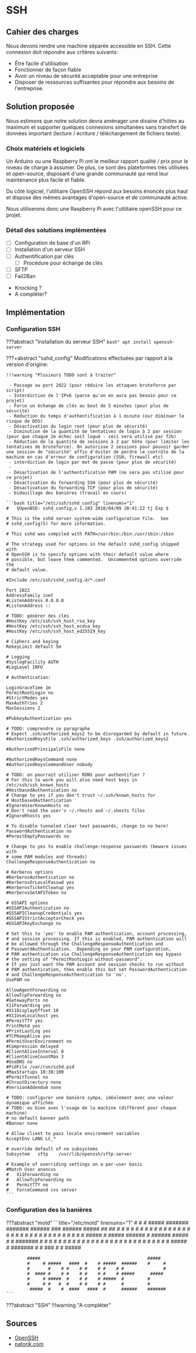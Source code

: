 # SSH

## Cahier des charges

Nous devons rendre une machine séparée accessible en SSH.
Cette connexion doit répondre aux critères suivants:

 - Être facile d'utilisation
 - Fonctionner de façon fiable
 - Avoir un niveau de sécurité acceptable pour une entreprise
 - Disposer de ressources suffisantes pour répondre aux besoins de l'entreprise.

## Solution proposée

Nous estimons que notre solution devra aménager une dixaine d'hôtes au maximum et supporter quelques connexions simultanées sans transfert de données important (lecture / écriture / téléchargement de fichiers texte).

### Choix matériels et logiciels

Un Arduino ou une Raspberry Pi ont le meilleur rapport qualité / prix pour le niveau de charge à assumer.
De plus, ce sont des plateformes très utilisées et open-source, disposant d'une grande communauté qui rend leur maintenance plus facile et fiable.

Du côté logiciel, l'utilitaire OpenSSH répond aux besoins énoncés plus haut et dispose des mêmes avantages d'open-source et de communauté active.

Nous utiliserons donc une Raspberry Pi avec l'utilitaire openSSH pour ce projet.

### Détail des solutions implémentées

 - [ ] Configuration de base d'un RPi
 - [ ] Installation d'un serveur SSH
 - [ ] Authentification par clés
     - [ ] Procédure pour échange de clés
 - [ ] SFTP
 - [ ] Fail2Ban
 - Knocking ?
 - A compléter?

## Implémentation

### Configuration SSH

???abstract "Installation du serveur SSH"
    ```bash"
    apt install openssh-server
    ```

???+abstract "sshd_config"
    Modifications effectuées par rapport à la version d'origine:

    !!!warning "Plusieurs TODO sont à traiter"

     - Passage au port 2022 (pour réduire les attaques bruteforce par script)
     - Interdiction de l'IPv6 (parce qu'on en aura pas besoin pour ce projet)
     - Force un échange de clés au bout de 5 minutes (pour plus de sécurité)
     - Réduction du temps d'authentification à 1 minute (our diminuer le risque de DOS)
     - Désactivation du login root (pour plus de sécurité)
     - Diminution de la quantité de tentatives de login à 2 par session (pour que chaque 2e échec soit logué - ceci sera utilisé par f2b)
     - Réduction de la quantité de sessions à 2 par hôte (pour limiter les tentatives de bruteforce). On autorisse 2 sessions pour pouvoir garder une session de "sécurité" affin d'éviter de perdre le contrôle de la machine en cas d'erreur de configuration (SSH, firewall etc)
     - interdiction de login par mot de passe (pour plus de sécurité)
     -
     - Désactivation de l'authentification PAM (ne sera pas utilisé pour ce projet)
     - Désactivation du forwarding SSH (pour plus de sécurité)
     - Désactivation du forwarding TCP (pour plus de sécurité)
     - bidouillage des banières (travail en cours)

    ```bash title="/etc/ssh/sshd_config" linenums="1"
    #	$OpenBSD: sshd_config,v 1.103 2018/04/09 20:41:22 tj Exp $

    # This is the sshd server system-wide configuration file.  See
    # sshd_config(5) for more information.

    # This sshd was compiled with PATH=/usr/bin:/bin:/usr/sbin:/sbin

    # The strategy used for options in the default sshd_config shipped with
    # OpenSSH is to specify options with their default value where
    # possible, but leave them commented.  Uncommented options override the
    # default value.

    #Include /etc/ssh/sshd_config.d/*.conf

    Port 2022
    AddressFamily inet
    #ListenAddress 0.0.0.0
    #ListenAddress ::

    # TODO: générer des clés
    #HostKey /etc/ssh/ssh_host_rsa_key
    #HostKey /etc/ssh/ssh_host_ecdsa_key
    #HostKey /etc/ssh/ssh_host_ed25519_key

    # Ciphers and keying
    RekeyLimit default 5m

    # Logging
    #SyslogFacility AUTH
    #LogLevel INFO

    # Authentication:

    LoginGraceTime 1m
    PermitRootLogin no
    #StrictModes yes
    MaxAuthTries 2
    MaxSessions 2

    #PubkeyAuthentication yes

    # TODO: comprendre ce paragraphe
    # Expect .ssh/authorized_keys2 to be disregarded by default in future.
    #AuthorizedKeysFile	.ssh/authorized_keys .ssh/authorized_keys2

    #AuthorizedPrincipalsFile none

    #AuthorizedKeysCommand none
    #AuthorizedKeysCommandUser nobody

    # TODO: on pourrait utiliser RDNS pour authentifier ?
    # For this to work you will also need host keys in /etc/ssh/ssh_known_hosts
    #HostbasedAuthentication no
    # Change to yes if you don't trust ~/.ssh/known_hosts for
    # HostbasedAuthentication
    #IgnoreUserKnownHosts no
    # Don't read the user's ~/.rhosts and ~/.shosts files
    #IgnoreRhosts yes

    # To disable tunneled clear text passwords, change to no here!
    PasswordAuthentication no
    #PermitEmptyPasswords no

    # Change to yes to enable challenge-response passwords (beware issues with
    # some PAM modules and threads)
    ChallengeResponseAuthentication no

    # Kerberos options
    #KerberosAuthentication no
    #KerberosOrLocalPasswd yes
    #KerberosTicketCleanup yes
    #KerberosGetAFSToken no

    # GSSAPI options
    #GSSAPIAuthentication no
    #GSSAPICleanupCredentials yes
    #GSSAPIStrictAcceptorCheck yes
    #GSSAPIKeyExchange no

    # Set this to 'yes' to enable PAM authentication, account processing,
    # and session processing. If this is enabled, PAM authentication will
    # be allowed through the ChallengeResponseAuthentication and
    # PasswordAuthentication.  Depending on your PAM configuration,
    # PAM authentication via ChallengeResponseAuthentication may bypass
    # the setting of "PermitRootLogin without-password".
    # If you just want the PAM account and session checks to run without
    # PAM authentication, then enable this but set PasswordAuthentication
    # and ChallengeResponseAuthentication to 'no'.
    UsePAM no

    AllowAgentForwarding no
    AllowTcpForwarding no
    #GatewayPorts no
    X11Forwarding yes
    #X11DisplayOffset 10
    #X11UseLocalhost yes
    #PermitTTY yes
    PrintMotd yes
    #PrintLastLog yes
    #TCPKeepAlive yes
    #PermitUserEnvironment no
    #Compression delayed
    #ClientAliveInterval 0
    #ClientAliveCountMax 3
    #UseDNS no
    #PidFile /var/run/sshd.pid
    #MaxStartups 10:30:100
    #PermitTunnel no
    #ChrootDirectory none
    #VersionAddendum none

    # TODO: configurer une banière sympa, idéalement avec une valeur dynamique affichée
    # TODO: ou bien avec l'usage de la machine (différent pour chaque machine)
    # no default banner path
    #Banner none

    # Allow client to pass locale environment variables
    AcceptEnv LANG LC_*

    # override default of no subsystems
    Subsystem	sftp	/usr/lib/openssh/sftp-server

    # Example of overriding settings on a per-user basis
    #Match User anoncvs
    #	X11Forwarding no
    #	AllowTcpForwarding no
    #	PermitTTY no
    #	ForceCommand cvs server
    ```

### Configuration des la banières

???abstract "motd"
    ```title="/etc/motd" linenums="1"
    #     #    #     #####  ####### ####### ######     ### ######   #####
    ##   ##   # #   #     #    #    #       #     #     #  #     # #     #
    # # # #  #   #  #          #    #       #     #     #  #     # #
    #  #  # #     #  #####     #    #####   ######      #  ######   #####
    #     # #######       #    #    #       #   #       #  #   #         #
    #     # #     # #     #    #    #       #    #      #  #    #  #     #
    #     # #     #  #####     #    ####### #     #    ### #     #  #####

            #####                                         #####
            #     # #####   ####  #    # #####  ######    #     #
            #       #    # #    # #    # #    # #               #
            #  #### #    # #    # #    # #    # #####      #####
            #     # #####  #    # #    # #####  #         #
            #     # #   #  #    # #    # #      #         #
             #####  #    #  ####   ####  #      ######    #######
    ```

???abstract "SSH"
    !!!warning "A compléter"

## Sources

 - [OpenSSH](https://www.openssh.com/)
 - [patorjk.com](http://www.patorjk.com/software/taag/)
